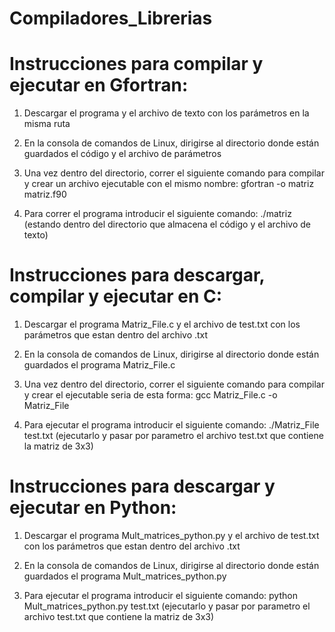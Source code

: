 # Compiladores_Librerias
# Instrucciones para compilar y ejecutar en Gfortran:

1) Descargar el programa y el archivo de texto con los parámetros en la misma ruta

2) En la consola de comandos de Linux, dirigirse al directorio donde están guardados el código y el archivo de parámetros

3) Una vez dentro del directorio, correr el siguiente comando para compilar y crear un archivo ejecutable con el mismo 
nombre: gfortran -o matriz matriz.f90

4) Para correr el programa introducir el siguiente comando: ./matriz (estando dentro del directorio que almacena
el código y el archivo de texto)

# Instrucciones para descargar, compilar y ejecutar en C:

1) Descargar el programa Matriz_File.c y el archivo de test.txt con los parámetros que estan dentro del archivo .txt

2) En la consola de comandos de Linux, dirigirse al directorio donde están guardados el programa Matriz_File.c

3) Una vez dentro del directorio, correr el siguiente comando para compilar y crear el ejecutable seria de esta forma: gcc Matriz_File.c -o Matriz_File

4) Para ejecutar el programa introducir el siguiente comando: ./Matriz_File test.txt (ejecutarlo y pasar por parametro el archivo test.txt que contiene la matriz de 3x3)

# Instrucciones para descargar y ejecutar en Python:

1) Descargar el programa Mult_matrices_python.py y el archivo de test.txt con los parámetros que estan dentro del archivo .txt

2) En la consola de comandos de Linux, dirigirse al directorio donde están guardados el programa Mult_matrices_python.py

3) Para ejecutar el programa introducir el siguiente comando: python Mult_matrices_python.py test.txt (ejecutarlo y pasar por parametro el archivo test.txt que contiene la matriz de 3x3)
